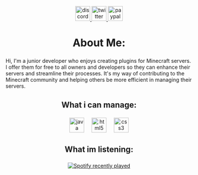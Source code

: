 <div align="center">
  <a href="https://discord.gg/A2YjRxywn5" target="_blank">
    <img src="https://img.shields.io/static/v1?message=Discord&logo=discord&label=&color=7289DA&logoColor=white&labelColor=&style=for-the-badge" height="40" alt="discord logo"  />
  </a>
  <a href="https://x.com/eychro" target="_blank">
    <img src="https://img.shields.io/static/v1?message=Twitter&logo=twitter&label=&color=1DA1F2&logoColor=white&labelColor=&style=for-the-badge" height="40" alt="twitter logo"  />
  </a>
  <img src="https://img.shields.io/static/v1?message=PayPal&logo=paypal&label=&color=00457C&logoColor=white&labelColor=&style=for-the-badge" height="40" alt="paypal logo"  />
</div>

###

<h1 align="center">About Me:</h1>

###

<p align="left">Hi, I'm a junior developer who enjoys creating plugins for Minecraft servers. I offer them for free to all owners and developers so they can enhance their servers and streamline their processes. It's my way of contributing to the Minecraft community and helping others be more efficient in managing their servers.</p>

###

<h2 align="center">What i can manage:</h2>

###

<div align="center">
  <img src="https://cdn.jsdelivr.net/gh/devicons/devicon/icons/java/java-plain.svg" height="40" alt="java logo"  />
  <img width="12" />
  <img src="https://cdn.jsdelivr.net/gh/devicons/devicon/icons/html5/html5-plain.svg" height="40" alt="html5 logo"  />
  <img width="12" />
  <img src="https://cdn.jsdelivr.net/gh/devicons/devicon/icons/css3/css3-plain.svg" height="40" alt="css3 logo"  />
</div>

###

<h2 align="center">What im listening:</h2>

###

<div align="center">
  <a href="https://open.spotify.com/user/31tziae37jovrypy7dfti5bxypuq">
    <img src="https://spotify-recently-played-readme.vercel.app/api?user=31tziae37jovrypy7dfti5bxypuq&count=3" alt="Spotify recently played"  />
  </a>
</div>

###
